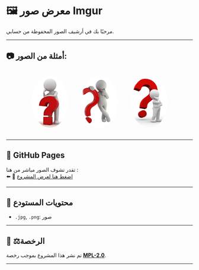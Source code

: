 # 🖼️ معرض صور Imgur

مرحبًا بك في أرشيف الصور المحفوظة من حسابي.

---

## 📷 أمثلة من الصور:

<p align="center">
  <img alt="صورة 1" src="imgur1.png" style="width: 100px; height: 140px; margin: 15px; border-radius: 50%; object-fit: cover;">
  <img alt="صورة 2" src="imgur2.png" style="width: 100px; height: 140px; margin: 15px; border-radius: 50%; object-fit: cover;">
  <img alt="صورة 3" src="imgur3.png" style="width: 100px; height: 140px; margin: 15px; border-radius: 50%; object-fit: cover;">
</p>

---

## 🔗 GitHub Pages

تقدر تشوف الصور مباشر من هنا :  
⬅️ 🔗 [اضغط هنا لعرض المشروع](https://Alostoura-Official.github.io/imgur/)

---

## 📁 محتويات المستودع

- `.jpg`, `.png`: صور
---

## 📝 ⚖️الرخصة

تم نشر هذا المشروع بموجب رخصة **[MPL-2.0](LICENSE)**.

---
